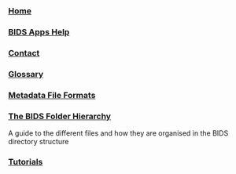 ### [Home](https://github.com/INCF/bids-starter-kit/wiki)
### [BIDS Apps Help](BIDS-Apps-Help)
### [Contact](Contact)
### [Glossary](Glossary)
### [Metadata File Formats](Metadata-file-formats)
### [The BIDS Folder Hierarchy](The-BIDS-folder-hierarchy)
A guide to the different files and how they are organised in the BIDS directory structure
### [Tutorials](Tutorials)